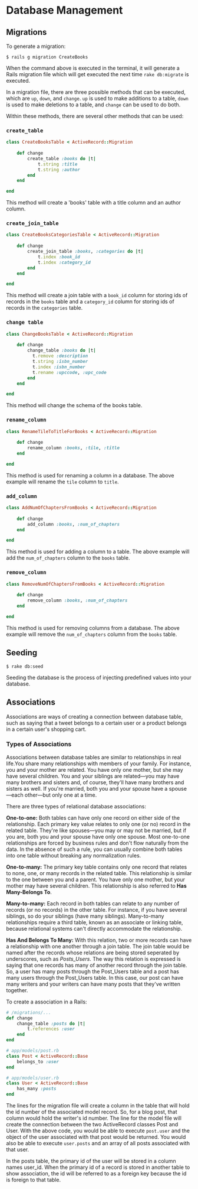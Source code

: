 # Database Management

## Migrations

To generate a migration:

```
$ rails g migration CreateBooks
```

When the command above is executed in the terminal, it will generate a Rails migration file which will get executed the next time `rake db:migrate` is executed.

In a migration file, there are three possible methods that can be executed, which are `up`, `down`, and `change`. `up` is used to make additions to a table, `down` is used to make deletions to a table, and `change` can be used to do both.

Within these methods, there are several other methods that can be used:

### `create_table`

```ruby
class CreateBooksTable < ActiveRecord::Migration
    
    def change
        create_table :books do |t|
            t.string :title
            t.string :author
        end
    end

end
```

This method will create a 'books' table with a title column and an author column.

### `create_join_table`

```ruby
class CreateBooksCategoriesTable < ActiveRecord::Migration
    
    def change
        create_join_table :books, :categories do |t|
            t.index :book_id
            t.index :category_id
        end
    end

end
```

This method will create a join table with a `book_id` column for storing ids of 
records in the `books` table and a `category_id` column for storing ids of records
in the `categories` table.

### `change table`

```ruby
class ChangeBooksTable < ActiveRecord::Migration
    
    def change
        change_table :books do |t|
          t.remove :description
          t.string :isbn_number
          t.index :isbn_number
          t.rename :upccode, :upc_code
        end
    end

end
```

This method will change the schema of the books table.

### `rename_column`

```ruby
class RenameTileToTitleForBooks < ActiveRecord::Migration
    
    def change
        rename_column :books, :tile, :title
    end

end
```

This method is used for renaming a column in a database. The above example will
rename the `tile` column to `title`.

### `add_column`

```ruby
class AddNumOfChaptersFromBooks < ActiveRecord::Migration
    
    def change
        add_column :books, :num_of_chapters
    end

end
```

This method is used for adding a column to a table. The above example will add
the `num_of_chapters` column to the `books` table.

### `remove_column`

```ruby
class RemoveNumOfChaptersFromBooks < ActiveRecord::Migration
    
    def change
        remove_column :books, :num_of_chapters
    end

end
```

This method is used for removing columns from a database. The above example will
remove the `num_of_chapters` column from the `books` table. 

## Seeding

```
$ rake db:seed
```

Seeding the database is the process of injecting predefined values into your database.


## Associations

Associations are ways of creating a connection between database table, such as saying that a tweet belongs to a certain user or a product belongs in a certain user's shopping cart.

### Types of Associations
Associations between database tables are similar to relationships in real life.You share many relationships with members of your family. For instance, you and your mother are related. You have only one mother, but she may have several children. You and your siblings are related—you may have many brothers and sisters and, of course, they'll have many brothers and sisters as well. If you're married, both you and your spouse have a spouse—each other—but only one at a time.

There are three types of relational database associations:

**One-to-one:** Both tables can have only one record on either side of the relationship. Each primary key value relates to only one (or no) record in the related table. They're like spouses—you may or may not be married, but if you are, both you and your spouse have only one spouse. Most one-to-one relationships are forced by business rules and don't flow naturally from the data. In the absence of such a rule, you can usually combine both tables into one table without breaking any normalization rules.

**One-to-many:** The primary key table contains only one record that relates to none, one, or many records in the related table. This relationship is similar to the one between you and a parent. You have only one mother, but your mother may have several children. This relationship is also referred to **Has Many-Belongs To**.

**Many-to-many:** Each record in both tables can relate to any number of records (or no records) in the other table. For instance, if you have several siblings, so do your siblings (have many siblings). Many-to-many relationships require a third table, known as an associate or linking table, because relational systems can't directly accommodate the relationship.

**Has And Belongs To Many:** With this relation, two or more records can have a relationship with one another through a join table. The join table would be named after the records whose relations are being stored seperated by underscores, such as *Posts_Users*. The way this relation is expressed is saying that one records has many of another record through the join table. So, a user has many posts through the Post_Users table and a post has many users through the Post_Users table. In this case, our post can have many writers and your writers can have many posts that they've written together.

To create a association in a Rails:

```ruby
# /migrations/...
def change
    change_table :posts do |t|
        t.references :user
    end
end

# app/models/post.rb
class Post < ActiveRecord::Base
    belongs_to :user
end

# app/models/user.rb
class User < ActiveRecord::Base
    has_many :posts
end
```

The lines for the migration file will create a column in the table that will hold the id number of the associated model record. So, for a blog post, that column would hold the writer's id number. The line for the model file will create the connection between the two ActiveRecord classes Post and User. With the above code, you would be able to execute `post.user` and the object of the user associated with that post would be returned. You would also be able to execute `user.posts` and an array of all posts associated with that user.

In the posts table, the primary id of the user will be stored in a column names user_id. When the primary id of a record is stored in another table to show association, the id will be referred to as a foreign key because the id is foreign to that table.
